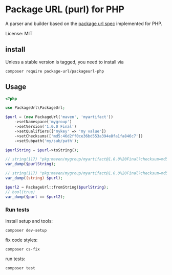 # Package URL (purl) for PHP

A parser and builder based on the [package url spec]
implemented for PHP.

License: MIT

## install

Unless a stable version is tagged, you need to install via

```shell
composer require package-url/packageurl-php
```

## Usage

```php
<?php

use PackageUrl\PackageUrl;

$purl = (new PackageUrl('maven', 'myartifact'))
    ->setNamespace('mygroup')
    ->setVersion('1.0.0 Final')
    ->setQualifiers(['mykey' => 'my value'])
    ->setChecksums(['md5:46d2ff0ce36bd553a394e8fa1fa846c7'])
    ->setSubpath('my/sub/path');

$purlString = $purl->toString();

// string(117) "pkg:maven/mygroup/myartifact@1.0.0%20Final?checksum=md5:46d2ff0ce36bd553a394e8fa1fa846c7&mykey=my%20value#my/sub/path"
var_dump($purlString);

// string(117) "pkg:maven/mygroup/myartifact@1.0.0%20Final?checksum=md5:46d2ff0ce36bd553a394e8fa1fa846c7&mykey=my%20value#my/sub/path"
var_dump((string) $purl);

$purl2 = PackageUrl::fromString($purlString);
// bool(true)
var_dump($purl == $purl2);
```

### Run tests

install setup and tools:

```shell
composer dev-setup
```

fix code styles:

```shell
composer cs-fix
```

run tests:

```shell
composer test
```

[package url spec]: https://github.com/package-url/purl-spec
